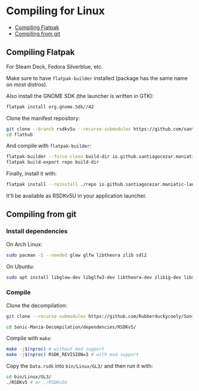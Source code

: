 # Compiling for Linux

- [Compiling Flatpak](#compiling-flatpak)
- [Compiling from git](#compiling-from-git)


## Compiling Flatpak

For Steam Deck, Fedora Silverblue, etc.

Make sure to have `flatpak-builder` installed (package has the same name on most distros).

Also install the GNOME SDK (the launcher is written in GTK):
```sh
flatpak install org.gnome.Sdk//42
```

Clone the manifest repository:
```sh
git clone --branch rsdkv5u --recurse-submodules https://github.com/santiagocezar/flathub
cd flathub
```

And compile with `flatpak-builder`:
```sh
flatpak-builder --force-clean build-dir io.github.santiagocezar.maniatic-launcher.yaml
flatpak build-export repo build-dir
```

Finally, install it with:
```sh
flatpak install --reinstall ./repo io.github.santiagocezar.maniatic-launcher
```

It'll be available as RSDKv5U in your application launcher.

## Compiling from git

### Install dependencies

On Arch Linux:
```sh
sudo pacman -S --needed glew glfw libtheora zlib sdl2
```

On Ubuntu:
```sh
sudo apt install libglew-dev libglfw3-dev libtheora-dev zlib1g-dev libsdl2-dev
```

### Compile

Clone the decompilation:
```sh
git clone --recurse-submodules https://github.com/Rubberduckycooly/Sonic-Mania-Decompilation

cd Sonic-Mania-Decompilation/dependencies/RSDKv5/
```

Compile with `make`:
```sh
make -j$(nproc) # without mod support
make -j$(nproc) RSDK_REVISION=3 # with mod support
```

Copy the `Data.rsdk` into `bin/Linux/GL3/` and then run it with:
```sh
cd bin/Linux/GL3/
./RSDKv5 # or ./RSDKv5U
```

